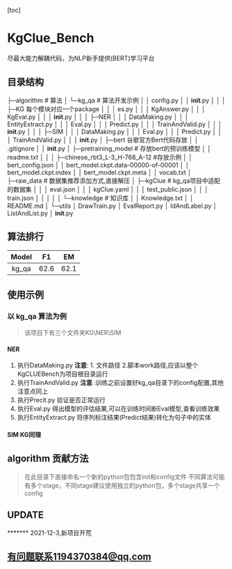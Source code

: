 [toc]
# KgClue_Bench

尽最大能力解耦代码，为NLP新手提供(BERT)学习平台

## 目录结构

├─algorithm # 算法
│  └─kg_qa # 算法开发示例
│      │  config.py
│      │  __init__.py
│      │
│      ├─KG 每个模块对应一个package
│      │  │  es.py
│      │  │  KgAnswer.py
│      │  │  KgEval.py
│      │  │  __init__.py
│      │
│      ├─NER 
│      │  │  DataMaking.py
│      │  │  EntityExtract.py
│      │  │  Eval.py
│      │  │  Predict.py
│      │  │  TrainAndValid.py
│      │  │  __init__.py
│      │
│      ├─SIM
│      │  │  DataMaking.py
│      │  │  Eval.py
│      │  │  Predict.py
│      │  │  TrainAndValid.py
│      │  │  __init__.py
│
├─bert 谷歌官方Bert代码存放
│  │  .gitignore
│  │  __init__.py
│
├─pretraining_model # 存放bert的预训练模型
│  │  readme.txt
│  │
│  ├─chinese_rbt3_L-3_H-768_A-12 #存放示例
│  │      bert_config.json
│  │      bert_model.ckpt.data-00000-of-00001
│  │      bert_model.ckpt.index
│  │      bert_model.ckpt.meta
│  │      vocab.txt
│
├─raw_data # 数据集推荐添加方式,直接解压
│  ├─kgClue # kg_qa项目中适配的数据集
│  │  │  eval.json
│  │  │  kgClue.yaml
│  │  │  test_public.json
│  │  │  train.json
│  │  │
│  │  └─knowledge # 知识库
│  │          Knowledge.txt
│  │          README.md
│
└─utils
    │  DrawTrain.py
    │  EvalReport.py
    │  IdAndLabel.py
    │  ListAndList.py
    │  __init__.py

## 算法排行
| Model   | F1     | EM  |
| :----:| :----:  |:----:  |
| kg_qa |  62.6        |  62.1    |


## 使用示例

### 以 **kg_qa** 算法为例
> 该项目下有三个文件夹KG\NER\SIM

#### NER

1. 执行DataMaking.py **注意**: 1. 文件路径 2.脚本work路径,应该以整个KgCLUEBench为项目根目录运行
2. 执行TrainAndValid.py **注意** :训练之前设置好kg_qa目录下的config配置,其他注意点同上
3. 执行Precit.py 验证是否正常运行
4. 执行Eval.py 得出模型的评估结果,可以在训练时间断Eval模型,查看训练效果
5. 执行EntityExtract.py 将序列标注结果(Predict结果)转化为句子中的实体

#### SIM KG同理

## algorithm 贡献方法

> 在此目录下直接命名一个新的python包包含init和config文件
> 不同算法可能有多个stage，不同stage建议使用独立的python包，多个stage共享一个config

## UPDATE
  ******* 2021-12-3,新项目开荒
## 有问题联系1194370384@qq.com

